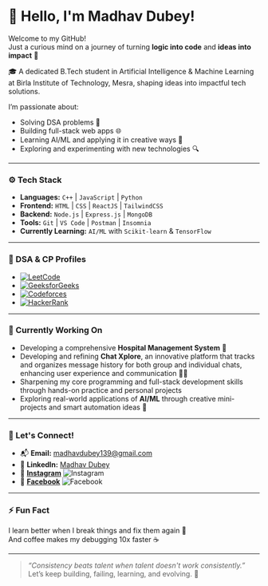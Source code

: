 # 👋 Hello, I'm Madhav Dubey!

Welcome to my GitHub!  
Just a curious mind on a journey of turning **logic into code** and **ideas into impact** 🚀

🎓 A dedicated B.Tech student in Artificial Intelligence & Machine Learning at Birla Institute of Technology, Mesra, shaping ideas into impactful tech solutions.

I’m passionate about:
- Solving DSA problems 🧠
- Building full-stack web apps 🌐
- Learning AI/ML and applying it in creative ways 🤖
- Exploring and experimenting with new technologies 🔍

---

### ⚙️ Tech Stack
- **Languages:** `C++` | `JavaScript` | `Python`
- **Frontend:** `HTML` | `CSS` | `ReactJS` | `TailwindCSS`
- **Backend:** `Node.js` | `Express.js` | `MongoDB`
- **Tools:** `Git` | `VS Code` | `Postman` | `Insomnia`
- **Currently Learning:** `AI/ML` with `Scikit-learn` & `TensorFlow`

---

### 🧠 DSA & CP Profiles

- [![LeetCode](https://img.shields.io/badge/LeetCode-FFA116?style=for-the-badge&logo=leetcode&logoColor=black)](https://leetcode.com/u/Madhavdubey13/)
- [![GeeksforGeeks](https://img.shields.io/badge/GFG-14A800?style=for-the-badge&logo=geeksforgeeks&logoColor=white)](https://www.geeksforgeeks.org/user/madhavduqrag/)
- [![Codeforces](https://img.shields.io/badge/Codeforces-1F8ACB?style=for-the-badge&logo=codeforces&logoColor=white)](https://codeforces.com/profile/MadhavDubey)
- [![HackerRank](https://img.shields.io/badge/HackerRank-2EC866?style=for-the-badge&logo=hackerrank&logoColor=white)](https://www.hackerrank.com/profile/madhavdubey420)

---

### 🌱 Currently Working On

- Developing a comprehensive **Hospital Management System** 🏥  
- Developing and refining **Chat Xplore**, an innovative platform that tracks and organizes message history for both group and individual chats, enhancing user experience and communication 📲💬
- Sharpening my core programming and full-stack development skills through hands-on practice and personal projects  
- Exploring real-world applications of **AI/ML** through creative mini-projects and smart automation ideas 🤖


---

### 💌 Let's Connect!

- 📬 **Email:** [madhavdubey139@gmail.com](mailto:madhavdubey139@gmail.com)
- 💼 **LinkedIn:** [Madhav Dubey](https://www.linkedin.com/in/madhav-dubey-53b95631a/)
- 📸 [**Instagram**](https://www.instagram.com/madhavdubey139/) ![Instagram](https://img.shields.io/badge/Instagram-E4405F?style=flat&logo=instagram&logoColor=white)
- 🔗 [**Facebook**](https://www.facebook.com/madhav.dubey.587/) ![Facebook](https://img.shields.io/badge/Facebook-1877F2?style=flat&logo=facebook&logoColor=white)

---

### ⚡ Fun Fact

I learn better when I break things and fix them again 🔧  
And coffee makes my debugging 10x faster ☕

---

> _“Consistency beats talent when talent doesn't work consistently.”_  
> Let’s keep building, failing, learning, and evolving. 🚀
